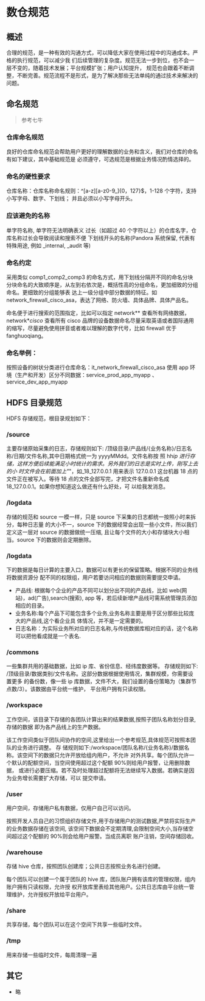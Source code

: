 # 数仓规范

## 概述

合理的规范，是一种有效的沟通方式，可以降低大家在使用过程中的沟通成本。严格的执行规范，可以减少我
们后续管理的复杂度。规范无法一步到位，也不会一层不变的，随着技术发展；平台规模扩张；用户认知提升，
规范也会跟着不断调整，不断完善。规范流程不是形式，是为了解决那些无法单纯的通过技术来解决的问题。

## 命名规范

> 参考七牛

### 仓库命名规范

良好的仓库命名规范会帮助用户更好的理解数据的业务和含义，我们对仓库的命名有如下建议，其中基础规范是
必须遵守，可选规范是根据业务情况酌情选择的。

### 命名的硬性要求

仓库名称：仓库名称命名规则：^[a-z][a-z0-9_]{0，127}\$，1-128 个字符，支持小写字母、数字、下划线；
并且必须以小写字母开头。

### 应该避免的名称

单字符名称, 单字符无法明确表义
过长（如超过 40 个字符以上）的仓库名字，仓库名称过长会导致阅读和搜索不便
下划线开头的名称(Pandora 系统保留, 代表有特殊用途, 例如 \_internal, \_audit 等)

### 命名约定

采用类似 comp1_comp2_comp3 的命名方式，用下划线分隔开不同的命名分块
分块命名的大致顺序是，从左到右依次是，概括性高的分组命名，更加细致的分组命名。更细致的分组能够表
达上一级分组中部分数据的特征。如 network_firewall_cisco_asa，表达了网络、防火墙、具体品牌、具体产品名。

命名便于进行搜索的范围指定，比如可以指定 network*\* 查看所有网络数据，network*_*cisco*_ 查看所有 cisco
品牌的设备数据命名尽量采取英语或者国际通用的缩写，尽量避免使用拼音或者难以理解的数字代号，比如 firewall
优于 fanghuoqiang。

### 命名举例：

按照设备的树状分类进行仓库命名：it_network_firewall_cisco_asa
使用 app 环境（生产和开发）区分不同数据：service_prod_app_myapp 、 service_dev_app_myapp

## HDFS 目录规范

HDFS 存储规范，根目录规划如下：

### /source

主要存储原始采集的日志，存储规则如下:
/顶级目录/产品线/{业务名称}/日志名称/日期/文件名称,其中日期格式统一为 yyyyMMdd。文件名称按
照 hh*ip 进行存储，这样方便后续能满足小时统计的需求。另外我们的日志是实时上传，刚写上去的小
时文件会在前面加上"*"，如\_18_127.0.0.1 用来表示 127.0.0.1 这台机器 18 点的文件正在被写入。等待
18 点的文件全部写完，才把文件名重新命名成 18_127.0.0.1。如果你想知道这么做还有什么好处，可
以给我发消息。

### /logdata

存储的规范和 source 一模一样，只是 source 下采集的日志都统一按照小时来拆分，每种日志量
的大小不一，source 下的数据经常会出现一些小文件，所以我们定义这一层对 source 的数据做统一压缩,
且让每个文件的大小和存储块大小相当。source 下的数据则会定期删除。

### /logdata

下的数据是每日计算的主要入口，数据可以有更长的保留策略。根据不同的业务线将数据资源分
配不同的权限组，用户若要访问相应的数据则需要提交申请。

- 产品线: 根据每个企业的产品不同可以划分出不同的产品线，比如 web(网站)，ad(广告),search(搜索),
  app 等，若后续新增产品线可需系统管理员添加相应的目录。
- 业务名称:每个产品下可能包含多个业务,业务名称主要是用于区分那些比较庞大的产品线,这个看企业具
  体情况，并不是一定需要的。
- 日志名称：为实际业务所对应的日志名称,与传统数据库相对应的话，这个名称可以把他看成就是一个表名.

### /commons

一些集群共用的基础数据，比如 ip 库、省份信息、经纬度数据等。
存储规则如下: /顶级目录/数据类别/文件名称。这部分数据根据使用情况，集群规模，你需要设置更多
的备份数，像一些 ip 库数据，文件不大，我们设置的备份策略为（集群节点数/3）。该数据由平台统一维护，
平台用户拥有只读权限。

### /workspace

工作空间，该目录下存储的各团队计算出来的结果数据,按照子团队名称划分目录,存储的数据
即为各产品线上的生产数据。

该工作空间类似于团队间协作的空间,这里给出一个参考规范,具体规范可按照本团队的业务进行调整。 存
储规则如下:/workspace/团队名称/{业务名称}/数据名称。该空间下的数据只允许开放给组内用户，不允许
对外共享。每个团队允许一个默认的配额空间，当空间使用超过这个配额 90%则给用户报警，让用删除数据，
或进行必要压缩。若不及时处理超过配额将无法继续写入数据。若确实是因为业务增长需要扩大存储，可以
提交申请。

### /user

用户空间，存储用户私有数据，仅用户自己可以访问。

按照开发人员自己的习惯组织存储文件,用于存储用户的测试数据,严禁将实际生产的业务数据存储在该空间,
该空间下数据会不定期清理,会限制空间大小,当存储空间超过这个配额的 90%则会给用户报警。当成员离职
账户注销，空间存储回收。

### /warehouse

存储 hive 仓库，按照团队创建库；公共日志按照业务名进行创建。

每个团队可以创建一个属于团队的 hive 库，团队账户拥有该库的管理权限，组内账户拥有只读权限，允许授
权开放库里表给其他用户。公共日志库由平台统一管理维护，允许授权开放给平台用户。

### /share

共享存储，每个团队可以在这个空间下共享一些临时文件。

### /tmp

用来存储一些临时文件，每周清理一遍

## 其它

- 略
